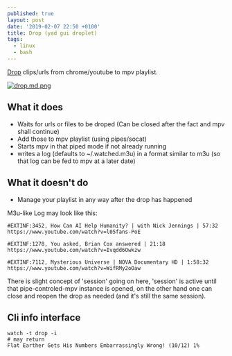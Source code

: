 ```yaml
---
published: true
layout: post
date: '2019-02-07 22:50 +0100'
title: Drop (yad gui droplet)
tags:
  - linux
  - bash
---
```

[Drop](https://raw.githubusercontent.com/brontosaurusrex/stretchbang/master/bin/drop) clips/urls from chrome/youtube to mpv playlist.

[![drop.md.png](https://cdn.scrot.moe/images/2019/02/07/drop.md.png)](https://scrot.moe/image/aclZQ)

## What it does  
- Waits for urls or files to be droped (Can be closed after the fact and mpv shall continue)
- Add those to mpv playlist (using pipes/socat)
- Starts mpv in that piped mode if not already running
- writes a log (defaults to ~/.watched.m3u) in a format similar to m3u (so that log can be fed to mpv at a later date)

## What it doesn't do  
- Manage your playlist in any way after the drop has happened

M3u-like Log may look like this:  

    #EXTINF:3452, How Can AI Help Humanity? | with Nick Jennings | 57:32
    https://www.youtube.com/watch?v=l05fans-PoE

    #EXTINF:1278, You asked, Brian Cox answered | 21:18
    https://www.youtube.com/watch?v=Ivqdd6Owkzw
    
    #EXTINF:7112, Mysterious Universe | NOVA Documentary HD | 1:58:32
    https://www.youtube.com/watch?v=WifRMy2oOaw
    
There is slight concept of 'session' going on here, 'session' is active until that pipe-controled-mpv instance is opened, on the other hand one can close and reopen the drop as needed (and it's still the same session).
 
 
## Cli info interface

    watch -t drop -i
    # may return
    Flat Earther Gets His Numbers Embarrassingly Wrong! (10/12) 1%
